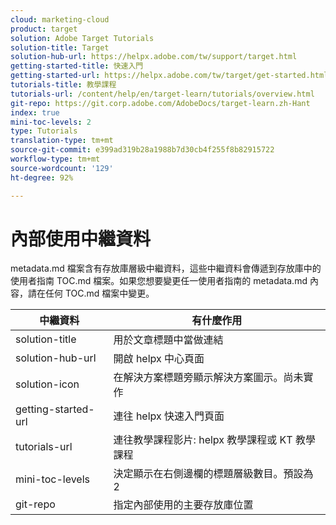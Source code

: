 ```yaml
---
cloud: marketing-cloud
product: target
solution: Adobe Target Tutorials
solution-title: Target
solution-hub-url: https://helpx.adobe.com/tw/support/target.html
getting-started-title: 快速入門
getting-started-url: https://helpx.adobe.com/tw/target/get-started.html
tutorials-title: 教學課程
tutorials-url: /content/help/en/target-learn/tutorials/overview.html
git-repo: https://git.corp.adobe.com/AdobeDocs/target-learn.zh-Hant
index: true
mini-toc-levels: 2
type: Tutorials
translation-type: tm+mt
source-git-commit: e399ad319b28a1988b7d30cb4f255f8b82915722
workflow-type: tm+mt
source-wordcount: '129'
ht-degree: 92%

---
```



# 內部使用中繼資料

metadata.md 檔案含有存放庫層級中繼資料，這些中繼資料會傳遞到存放庫中的使用者指南 TOC.md 檔案。如果您想要變更任一使用者指南的 metadata.md 內容，請在任何 TOC.md 檔案中變更。

| 中繼資料 | 有什麼作用 |
|--- |--- |
| solution-title | 用於文章標題中當做連結 |
| solution-hub-url | 開啟 helpx 中心頁面 |
| solution-icon | 在解決方案標題旁顯示解決方案圖示。尚未實作 |
| getting-started-url | 連往 helpx 快速入門頁面 |
| tutorials-url | 連往教學課程影片: helpx 教學課程或 KT 教學課程 |
| mini-toc-levels | 決定顯示在右側邊欄的標題層級數目。預設為 2 |
| git-repo | 指定內部使用的主要存放庫位置 |
